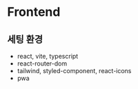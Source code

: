 # Frontend

## 세팅 환경
- react, vite, typescript
- react-router-dom
- tailwind, styled-component, react-icons
- pwa

